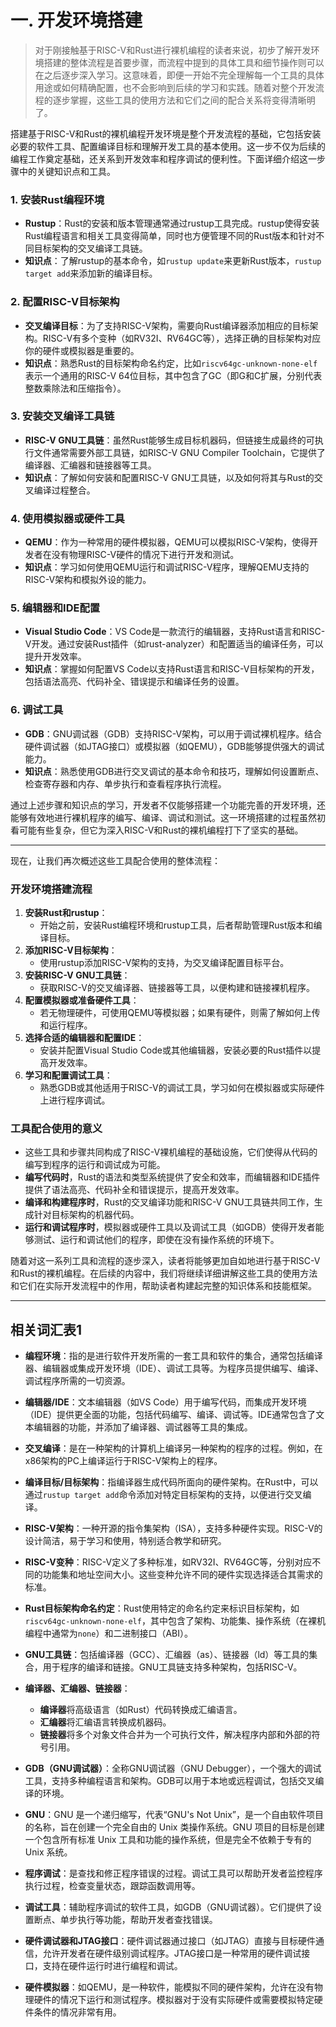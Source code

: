 # 一. 开发环境搭建



> 对于刚接触基于RISC-V和Rust进行裸机编程的读者来说，初步了解开发环境搭建的整体流程是首要步骤，而流程中提到的具体工具和细节操作则可以在之后逐步深入学习。这意味着，即便一开始不完全理解每一个工具的具体用途或如何精确配置，也不会影响到后续的学习和实践。随着对整个开发流程的逐步掌握，这些工具的使用方法和它们之间的配合关系将变得清晰明了。



搭建基于RISC-V和Rust的裸机编程开发环境是整个开发流程的基础，它包括安装必要的软件工具、配置编译目标和理解开发工具的基本使用。这一步不仅为后续的编程工作奠定基础，还关系到开发效率和程序调试的便利性。下面详细介绍这一步骤中的关键知识点和工具。

### 1. 安装Rust编程环境

- **Rustup**：Rust的安装和版本管理通常通过rustup工具完成。rustup使得安装Rust编程语言和相关工具变得简单，同时也方便管理不同的Rust版本和针对不同目标架构的交叉编译工具链。
- **知识点**：了解rustup的基本命令，如`rustup update`来更新Rust版本，`rustup target add`来添加新的编译目标。

### 2. 配置RISC-V目标架构

- **交叉编译目标**：为了支持RISC-V架构，需要向Rust编译器添加相应的目标架构。RISC-V有多个变种（如RV32I、RV64GC等），选择正确的目标架构对应你的硬件或模拟器是重要的。
- **知识点**：熟悉Rust的目标架构命名约定，比如`riscv64gc-unknown-none-elf`表示一个通用的RISC-V 64位目标，其中包含了GC（即G和C扩展，分别代表整数乘除法和压缩指令）。

### 3. 安装交叉编译工具链

- **RISC-V GNU工具链**：虽然Rust能够生成目标机器码，但链接生成最终的可执行文件通常需要外部工具链，如RISC-V GNU Compiler Toolchain，它提供了编译器、汇编器和链接器等工具。
- **知识点**：了解如何安装和配置RISC-V GNU工具链，以及如何将其与Rust的交叉编译过程整合。

### 4. 使用模拟器或硬件工具

- **QEMU**：作为一种常用的硬件模拟器，QEMU可以模拟RISC-V架构，使得开发者在没有物理RISC-V硬件的情况下进行开发和测试。
- **知识点**：学习如何使用QEMU运行和调试RISC-V程序，理解QEMU支持的RISC-V架构和模拟外设的能力。

### 5. 编辑器和IDE配置

- **Visual Studio Code**：VS Code是一款流行的编辑器，支持Rust语言和RISC-V开发。通过安装Rust插件（如rust-analyzer）和配置适当的编译任务，可以提升开发效率。
- **知识点**：掌握如何配置VS Code以支持Rust语言和RISC-V目标架构的开发，包括语法高亮、代码补全、错误提示和编译任务的设置。

### 6. 调试工具

- **GDB**：GNU调试器（GDB）支持RISC-V架构，可以用于调试裸机程序。结合硬件调试器（如JTAG接口）或模拟器（如QEMU），GDB能够提供强大的调试能力。
- **知识点**：熟悉使用GDB进行交叉调试的基本命令和技巧，理解如何设置断点、检查寄存器和内存、单步执行和查看程序执行流程。

通过上述步骤和知识点的学习，开发者不仅能够搭建一个功能完善的开发环境，还能够有效地进行裸机程序的编写、编译、调试和测试。这一环境搭建的过程虽然初看可能有些复杂，但它为深入RISC-V和Rust的裸机编程打下了坚实的基础。

---



现在，让我们再次概述这些工具配合使用的整体流程：

### 开发环境搭建流程

1. **安装Rust和rustup**：
   - 开始之前，安装Rust编程环境和rustup工具，后者帮助管理Rust版本和编译目标。
2. **添加RISC-V目标架构**：
   - 使用rustup添加RISC-V架构的支持，为交叉编译配置目标平台。
3. **安装RISC-V GNU工具链**：
   - 获取RISC-V的交叉编译器、链接器等工具，以便构建和链接裸机程序。
4. **配置模拟器或准备硬件工具**：
   - 若无物理硬件，可使用QEMU等模拟器；如果有硬件，则需了解如何上传和运行程序。
5. **选择合适的编辑器和配置IDE**：
   - 安装并配置Visual Studio Code或其他编辑器，安装必要的Rust插件以提高开发效率。
6. **学习和配置调试工具**：
   - 熟悉GDB或其他适用于RISC-V的调试工具，学习如何在模拟器或实际硬件上进行程序调试。

### 工具配合使用的意义

- 这些工具和步骤共同构成了RISC-V裸机编程的基础设施，它们使得从代码的编写到程序的运行和调试成为可能。
- **编写代码时**，Rust的语法和类型系统提供了安全和效率，而编辑器和IDE插件提供了语法高亮、代码补全和错误提示，提高开发效率。
- **编译和构建程序时**，Rust的交叉编译功能和RISC-V GNU工具链共同工作，生成针对目标架构的机器代码。
- **运行和调试程序时**，模拟器或硬件工具以及调试工具（如GDB）使得开发者能够测试、运行和调试他们的程序，即使在没有操作系统的环境下。

随着对这一系列工具和流程的逐步深入，读者将能够更加自如地进行基于RISC-V和Rust的裸机编程。在后续的内容中，我们将继续详细讲解这些工具的使用方法和它们在实际开发流程中的作用，帮助读者构建起完整的知识体系和技能框架。

---

## 相关词汇表1

- **编程环境**：指的是进行软件开发所需的一套工具和软件的集合，通常包括编译器、编辑器或集成开发环境（IDE）、调试工具等。为程序员提供编写、编译、调试程序所需的一切资源。
- **编辑器/IDE**：文本编辑器（如VS Code）用于编写代码，而集成开发环境（IDE）提供更全面的功能，包括代码编写、编译、调试等。IDE通常包含了文本编辑器的功能，并添加了编译器、调试器等工具的集成。
- **交叉编译**：是在一种架构的计算机上编译另一种架构的程序的过程。例如，在x86架构的PC上编译运行于RISC-V架构上的程序。

- **编译目标/目标架构**：指编译器生成代码所面向的硬件架构。在Rust中，可以通过`rustup target add`命令添加对特定目标架构的支持，以便进行交叉编译。
- **RISC-V架构**：一种开源的指令集架构（ISA），支持多种硬件实现。RISC-V的设计简洁，易于学习和使用，特别适合教学和研究。
- **RISC-V变种**：RISC-V定义了多种标准，如RV32I、RV64GC等，分别对应不同的功能集和地址空间大小。这些变种允许不同的硬件实现选择适合其需求的标准。
- **Rust目标架构命名约定**：Rust使用特定的命名约定来标识目标架构，如`riscv64gc-unknown-none-elf`，其中包含了架构、功能集、操作系统（在裸机编程中通常为`none`）和二进制接口（ABI）。
- **GNU工具链**：包括编译器（GCC）、汇编器（as）、链接器（ld）等工具的集合，用于程序的编译和链接。GNU工具链支持多种架构，包括RISC-V。
- **编译器、汇编器、链接器**：
  - **编译器**将高级语言（如Rust）代码转换成汇编语言。
  - **汇编器**将汇编语言转换成机器码。
  - **链接器**将多个对象文件合并为一个可执行文件，解决程序内部和外部的符号引用。
- **GDB（GNU调试器）**：全称GNU调试器（GNU Debugger），一个强大的调试工具，支持多种编程语言和架构。GDB可以用于本地或远程调试，包括交叉编译的环境。
- **GNU**：GNU 是一个递归缩写，代表“GNU's Not Unix”，是一个自由软件项目的名称，旨在创建一个完全自由的 Unix 类操作系统。GNU 项目的目标是创建一个包含所有标准 Unix 工具和功能的操作系统，但是完全不依赖于专有的 Unix 系统。

- **程序调试**：是查找和修正程序错误的过程。调试工具可以帮助开发者监控程序执行过程，检查变量状态，跟踪函数调用等。
- **调试工具**：辅助程序调试的软件工具，如GDB（GNU调试器）。它们提供了设置断点、单步执行等功能，帮助开发者查找错误。
- **硬件调试器和JTAG接口**：硬件调试器通过接口（如JTAG）直接与目标硬件通信，允许开发者在硬件级别调试程序。JTAG接口是一种常用的硬件调试接口，支持在硬件运行时进行编程和调试。

- **硬件模拟器**：如QEMU，是一种软件，能模拟不同的硬件架构，允许在没有物理硬件的情况下运行和测试程序。模拟器对于没有实际硬件或需要模拟特定硬件条件的情况非常有用。